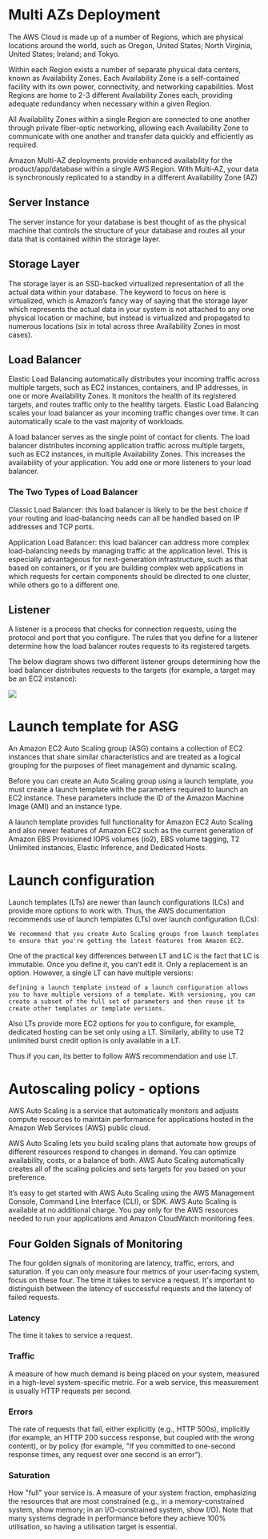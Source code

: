 # Multi AZs Deployment

The AWS Cloud is made up of a number of Regions, which are physical locations around the world, such as Oregon, United States; North Virginia, United States; Ireland; and Tokyo.

Within each Region exists a number of separate physical data centers, known as Availability Zones. Each Availability Zone is a self-contained facility with its own power, connectivity, and networking capabilities. Most Regions are home to 2-3 different Availability Zones each, providing adequate redundancy when necessary within a given Region.

All Availability Zones within a single Region are connected to one another through private fiber-optic networking, allowing each Availability Zone to communicate with one another and transfer data quickly and efficiently as required.

Amazon Multi-AZ deployments provide enhanced availability for the product/app/database within a single AWS Region. With Multi-AZ, your data is synchronously replicated to a standby in a different Availability Zone (AZ)

## Server Instance

The server instance for your database is best thought of as the physical machine that controls the structure of your database and routes all your data that is contained within the storage layer.

## Storage Layer

The storage layer is an SSD-backed virtualized representation of all the actual data within your database. The keyword to focus on here is virtualized, which is Amazon’s fancy way of saying that the storage layer which represents the actual data in your system is not attached to any one physical location or machine, but instead is virtualized and propagated to numerous locations (six in total across three Availability Zones in most cases).

## Load Balancer

Elastic Load Balancing automatically distributes your incoming traffic across multiple targets, such as EC2 instances, containers, and IP addresses, in one or more Availability Zones. It monitors the health of its registered targets, and routes traffic only to the healthy targets. Elastic Load Balancing scales your load balancer as your incoming traffic changes over time. It can automatically scale to the vast majority of workloads.

A load balancer serves as the single point of contact for clients. The load balancer distributes incoming application traffic across multiple targets, such as EC2 instances, in multiple Availability Zones. This increases the availability of your application. You add one or more listeners to your load balancer.

### The Two Types of Load Balancer

Classic Load Balancer: this load balancer is likely to be the best choice if your routing and load-balancing needs can all be handled based on IP addresses and TCP ports.

Application Load Balancer: this load balancer can address more complex load-balancing needs by managing traffic at the application level. This is especially advantageous for next-generation infrastructure, such as that based on containers, or if you are building complex web applications in which requests for certain components should be directed to one cluster, while others go to a different one.

## Listener

A listener is a process that checks for connection requests, using the protocol and port that you configure. The rules that you define for a listener determine how the load balancer routes requests to its registered targets.

The below diagram shows two different listener groups determining how the load balancer distributes requests to the targets (for example, a target may be an EC2 instance):

![](https://i.imgur.com/XKPE6Ql.png)

# Launch template for ASG

An Amazon EC2 Auto Scaling group (ASG) contains a collection of EC2 instances that share similar characteristics and are treated as a logical grouping for the purposes of fleet management and dynamic scaling.

Before you can create an Auto Scaling group using a launch template, you must create a launch template with the parameters required to launch an EC2 instance. These parameters include the ID of the Amazon Machine Image (AMI) and an instance type.

A launch template provides full functionality for Amazon EC2 Auto Scaling and also newer features of Amazon EC2 such as the current generation of Amazon EBS Provisioned IOPS volumes (io2), EBS volume tagging, T2 Unlimited instances, Elastic Inference, and Dedicated Hosts.

# Launch configuration

Launch templates (LTs) are newer than launch configurations (LCs) and provide more options to work with. Thus, the AWS documentation recommends use of launch templates (LTs) over launch configuration (LCs):

    We recommend that you create Auto Scaling groups from launch templates to ensure that you're getting the latest features from Amazon EC2.

One of the practical key differences between LT and LC is the fact that LC is immutable. Once you define it, you can't edit it. Only a replacement is an option. However, a single LT can have multiple versions:

    defining a launch template instead of a launch configuration allows you to have multiple versions of a template. With versioning, you can create a subset of the full set of parameters and then reuse it to create other templates or template versions.

Also LTs provide more EC2 options for you to configure, for example, dedicated hosting can be set only using a LT. Similarly, ability to use T2 unlimited burst credit option is only available in a LT.

Thus if you can, its better to follow AWS recommendation and use LT.

# Autoscaling policy - options

AWS Auto Scaling is a service that automatically monitors and adjusts compute resources to maintain performance for applications hosted in the Amazon Web Services (AWS) public cloud.

AWS Auto Scaling lets you build scaling plans that automate how groups of different resources respond to changes in demand. You can optimize availability, costs, or a balance of both. AWS Auto Scaling automatically creates all of the scaling policies and sets targets for you based on your preference.

It’s easy to get started with AWS Auto Scaling using the AWS Management Console, Command Line Interface (CLI), or SDK. AWS Auto Scaling is available at no additional charge. You pay only for the AWS resources needed to run your applications and Amazon CloudWatch monitoring fees.

## Four Golden Signals of Monitoring

The four golden signals of monitoring are latency, traffic, errors, and saturation. If you can only measure four metrics of your user-facing system, focus on these four. The time it takes to service a request. It's important to distinguish between the latency of successful requests and the latency of failed requests.

### Latency

The time it takes to service a request. 

### Traffic

A measure of how much demand is being placed on your system, measured in a high-level system-specific metric. For a web service, this measurement is usually HTTP requests per second.

### Errors

The rate of requests that fail, either explicitly (e.g., HTTP 500s), implicitly (for example, an HTTP 200 success response, but coupled with the wrong content), or by policy (for example, "If you committed to one-second response times, any request over one second is an error").

### Saturation

How "full" your service is. A measure of your system fraction, emphasizing the resources that are most constrained (e.g., in a memory-constrained system, show memory; in an I/O-constrained system, show I/O). Note that many systems degrade in performance before they achieve 100% utilisation, so having a utilisation target is essential.




